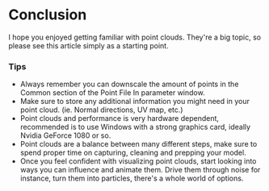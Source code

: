 # Conclusion

I hope you enjoyed getting familiar with point clouds. They're a big topic, so please see this article simply as a starting point. 



### Tips

* Always remember you can downscale the amount of points in the Common section of the Point File In parameter window.
* Make sure to store any additional information you might need in your point cloud. \(ie. Normal directions, UV map, etc.\)
* Point clouds and performance is very hardware dependent, recommended is to use Windows with a strong graphics card, ideally Nvidia GeForce 1080 or so. 
* Point clouds are a balance between many different steps, make sure to spend proper time on capturing, cleaning and prepping your model.
* Once you feel confident with visualizing point clouds, start looking into ways you can influence and animate them. Drive them through noise for instance, turn them into particles, there's a whole world of options.

